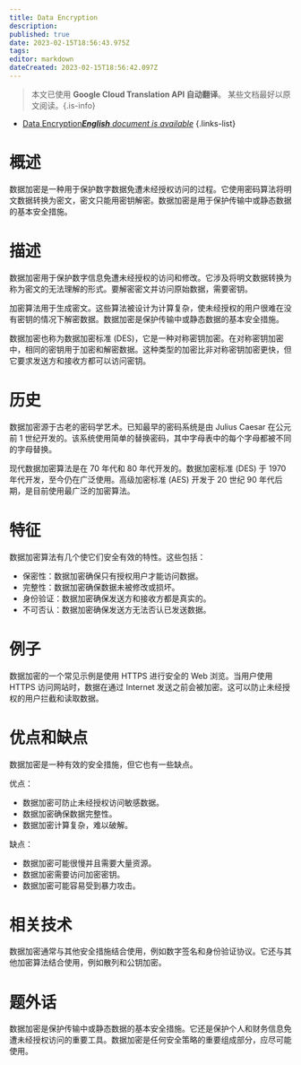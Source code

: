 ```yaml
---
title: Data Encryption
description: 
published: true
date: 2023-02-15T18:56:43.975Z
tags: 
editor: markdown
dateCreated: 2023-02-15T18:56:42.097Z
---
```


> 本文已使用 **Google Cloud Translation API 自动翻译**。
某些文档最好以原文阅读。{.is-info}



- [Data Encryption***English** document is available*](/en/Knowledge-base/Dictionary/data-encryption)
{.links-list}


# 概述
数据加密是一种用于保护数字数据免遭未经授权访问的过程。它使用密码算法将明文数据转换为密文，密文只能用密钥解密。数据加密是用于保护传输中或静态数据的基本安全措施。

# 描述
数据加密用于保护数字信息免遭未经授权的访问和修改。它涉及将明文数据转换为称为密文的无法理解的形式。要解密密文并访问原始数据，需要密钥。

加密算法用于生成密文。这些算法被设计为计算复杂，使未经授权的用户很难在没有密钥的情况下解密数据。数据加密是保护传输中或静态数据的基本安全措施。

数据加密也称为数据加密标准 (DES)，它是一种对称密钥加密。在对称密钥加密中，相同的密钥用于加密和解密数据。这种类型的加密比非对称密钥加密更快，但它要求发送方和接收方都可以访问密钥。

# 历史
数据加密源于古老的密码学艺术。已知最早的密码系统是由 Julius Caesar 在公元前 1 世纪开发的。该系统使用简单的替换密码，其中字母表中的每个字母都被不同的字母替换。

现代数据加密算法是在 70 年代和 80 年代开发的。数据加密标准 (DES) 于 1970 年代开发，至今仍在广泛使用。高级加密标准 (AES) 开发于 20 世纪 90 年代后期，是目前使用最广泛的加密算法。

# 特征
数据加密算法有几个使它们安全有效的特性。这些包括：
- 保密性：数据加密确保只有授权用户才能访问数据。
- 完整性：数据加密确保数据未被修改或损坏。
- 身份验证：数据加密确保发送方和接收方都是真实的。
- 不可否认：数据加密确保发送方无法否认已发送数据。

# 例子
数据加密的一个常见示例是使用 HTTPS 进行安全的 Web 浏览。当用户使用 HTTPS 访问网站时，数据在通过 Internet 发送之前会被加密。这可以防止未经授权的用户拦截和读取数据。

# 优点和缺点
数据加密是一种有效的安全措施，但它也有一些缺点。

优点：
- 数据加密可防止未经授权访问敏感数据。
- 数据加密确保数据完整性。
- 数据加密计算复杂，难以破解。

缺点：
- 数据加密可能很慢并且需要大量资源。
- 数据加密需要访问加密密钥。
- 数据加密可能容易受到暴力攻击。

# 相关技术
数据加密通常与其他安全措施结合使用，例如数字签名和身份验证协议。它还与其他加密算法结合使用，例如散列和公钥加密。

# 题外话
数据加密是保护传输中或静态数据的基本安全措施。它还是保护个人和财务信息免遭未经授权访问的重要工具。数据加密是任何安全策略的重要组成部分，应尽可能使用。